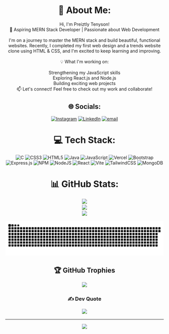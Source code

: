 <div align="center">


  
  # 💫 About Me:
Hi, I'm Preiztly Tenyson!<br>🚀 Aspiring MERN Stack Developer | Passionate about Web Development<br><br>I'm on a journey to master the MERN stack and build beautiful, functional websites. Recently, I completed my first web design and a trends website clone using HTML & CSS, and I'm excited to keep learning and improving.<br><br>💡 What I'm working on:<br><br>Strengthening my JavaScript skills<br>Exploring React.js and Node.js<br>Building exciting web projects<br>📫 Let's connect! Feel free to check out my work and collaborate!


## 🌐 Socials:
[![Instagram](https://img.shields.io/badge/Instagram-%23E4405F.svg?logo=Instagram&logoColor=white)](https://www.instagram.com/preiztly_t/) [![LinkedIn](https://img.shields.io/badge/LinkedIn-%230077B5.svg?logo=linkedin&logoColor=white)](https://www.linkedin.com/in/preizt/) [![email](https://img.shields.io/badge/Email-D14836?logo=gmail&logoColor=white)](mailto:prieztly.tennysson@gmail.com) 

# 💻 Tech Stack:
![C](https://img.shields.io/badge/c-%2300599C.svg?style=flat-square&logo=c&logoColor=white) ![CSS3](https://img.shields.io/badge/css3-%231572B6.svg?style=flat-square&logo=css3&logoColor=white) ![HTML5](https://img.shields.io/badge/html5-%23E34F26.svg?style=flat-square&logo=html5&logoColor=white) ![Java](https://img.shields.io/badge/java-%23ED8B00.svg?style=flat-square&logo=openjdk&logoColor=white) ![JavaScript](https://img.shields.io/badge/javascript-%23323330.svg?style=flat-square&logo=javascript&logoColor=%23F7DF1E) ![Vercel](https://img.shields.io/badge/vercel-%23000000.svg?style=flat-square&logo=vercel&logoColor=white) ![Bootstrap](https://img.shields.io/badge/bootstrap-%238511FA.svg?style=flat-square&logo=bootstrap&logoColor=white) ![Express.js](https://img.shields.io/badge/express.js-%23404d59.svg?style=flat-square&logo=express&logoColor=%2361DAFB) ![NPM](https://img.shields.io/badge/NPM-%23CB3837.svg?style=flat-square&logo=npm&logoColor=white) ![NodeJS](https://img.shields.io/badge/node.js-6DA55F?style=flat-square&logo=node.js&logoColor=white) ![React](https://img.shields.io/badge/react-%2320232a.svg?style=flat-square&logo=react&logoColor=%2361DAFB) ![Vite](https://img.shields.io/badge/vite-%23646CFF.svg?style=flat-square&logo=vite&logoColor=white) ![TailwindCSS](https://img.shields.io/badge/tailwindcss-%2338B2AC.svg?style=flat-square&logo=tailwind-css&logoColor=white) ![MongoDB](https://img.shields.io/badge/MongoDB-%234ea94b.svg?style=flat-square&logo=mongodb&logoColor=white)
# 📊 GitHub Stats:
![](https://github-readme-stats.vercel.app/api?username=Preizt&theme=transparent&hide_border=true&include_all_commits=false&count_private=false)<br/>
![](https://github-readme-streak-stats.herokuapp.com/?user=Preizt&theme=transparent&hide_border=true)<br/>
![](https://github-readme-stats.vercel.app/api/top-langs/?username=Preizt&theme=transparent&hide_border=true&include_all_commits=false&count_private=false&layout=compact)


![snake gif](https://github.com/Preizt/Preizt/blob/output/github-snake-dark.svg)

## 🏆 GitHub Trophies
![](https://github-profile-trophy.vercel.app/?username=Preizt&theme=transparent&no-frame=true&no-bg=true&margin-w=4)

### ✍️  Dev Quote
![](https://quotes-github-readme.vercel.app/api?type=horizontal&theme=dark)

---
[![](https://visitcount.itsvg.in/api?id=Preizt&icon=0&color=0)](https://visitcount.itsvg.in)

<!-- Proudly created with GPRM ( https://gprm.itsvg.in ) -->

</div>

